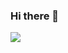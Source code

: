 ### Hi there 👋

<a href="#">
  <img src="https://github-readme-stats.vercel.app/api?username=onlyjot&show_icons=truef"/>
</a>
